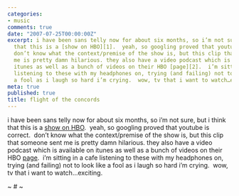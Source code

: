 ```yaml
---
categories:
- music
comments: true
date: "2007-07-25T00:00:00Z"
excerpt: i have been sans telly now for about six months, so i’m not sure, but i think
  that this is a [show on HBO][1].  yeah, so googling proved that youtube is correct. 
  don’t know what the context/premise of the show is, but this clip that someone sent
  me is pretty damn hilarious. they also have a video podcast which is available on
  itunes as well as a bunch of videos on their HBO [page][2].  i’m sitting in a cafe
  listening to these with my headphones on, trying (and failing) not to look like
  a fool as i laugh so hard i’m crying.  wow, tv that i want to watch…exciting. 
meta: true
published: true
title: flight of the concords
---
```


i have been sans telly now for about six months, so i’m not sure, but i think that this is a [show on HBO][1].  yeah, so googling proved that youtube is correct.  don’t know what the context/premise of the show is, but this clip that someone sent me is pretty damn hilarious. they also have a video podcast which is available on itunes as well as a bunch of videos on their HBO [page][2].  i’m sitting in a cafe listening to these with my headphones on, trying (and failing) not to look like a fool as i laugh so hard i’m crying.  wow, tv that i want to watch…exciting.  

 [1]: http://www.hbo.com/conchords/
 [2]: http://www.hbo.com/conchords/video/index.html 

~ # ~